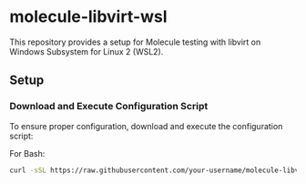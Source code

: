 # molecule-libvirt-wsl

This repository provides a setup for Molecule testing with libvirt on Windows Subsystem for Linux 2 (WSL2).

## Setup

### Download and Execute Configuration Script

To ensure proper configuration, download and execute the configuration script:

For Bash:
```bash
curl -sSL https://raw.githubusercontent.com/your-username/molecule-libvirt-wsl/main/vagrant-config.sh | sudo bash
